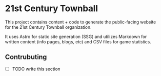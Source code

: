# 21st Century Townball

This project contains content + code to generate the public-facing website for the 21st Century Townball organization.

It uses Astro for static site generation (SSG) and utilizes Markdown for written content (info pages, blogs, etc) and CSV files for game statistics.

## Contrubuting

- [ ] TODO write this section
